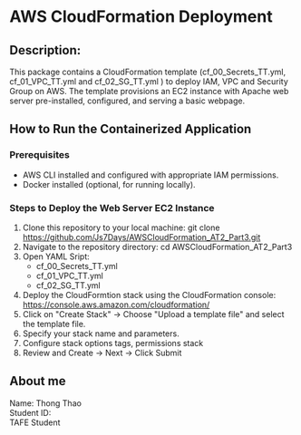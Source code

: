# AWS CloudFormation Deployment
## Description: 
This package contains a CloudFormation template (cf_00_Secrets_TT.yml, cf_01_VPC_TT.yml and cf_02_SG_TT.yml ) to deploy IAM, VPC and Security Group on AWS. The template provisions an EC2 instance with Apache web server pre-installed, configured, and serving a basic webpage.

## How to Run the Containerized Application
### Prerequisites
* AWS CLI installed and configured with appropriate IAM permissions.
* Docker installed (optional, for running locally).

### Steps to Deploy the Web Server EC2 Instance
1. Clone this repository to your local machine:
git clone https://github.com/Js7Days/AWSCloudFormation_AT2_Part3.git
2. Navigate to the repository directory:
cd AWSCloudFormation_AT2_Part3
3. Open YAML Sript:
   - cf_00_Secrets_TT.yml
   - cf_01_VPC_TT.yml
   - cf_02_SG_TT.yml
4. Deploy the CloudFormtion stack using the CloudFormation console:
   https://console.aws.amazon.com/cloudformation/ 
5. Click on "Create Stack" -> Choose "Upload a template file" and select the template file.
6. Specify your stack name and parameters.
7. Configure stack options tags, permissions stack 
8. Review and Create -> Next -> Click Submit

## About me
Name: Thong Thao <br>
Student ID:  <br>
TAFE Student

